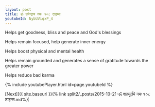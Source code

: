 ```yaml
---
layout: post
title: ॐ उपेन्द्राय नमः १०८ टाइम्स
youtubeId: NybUViqxP_4
---
```

 
 
Helps get goodness, bliss and peace and God's blessings
 
Helps remain focused, help generate inner energy 
 
Helps boost physical and mental health 
 
Helps remain grounded and generates a sense of gratitude towards the greater power 
 
Helps reduce bad karma
 
 
 
 


{% include youtubePlayer.html id=page.youtubeId %}
 
[Next]({{ site.baseurl }}{% link  split2/_posts/2015-10-21-ॐ शतमूर्तये नमः १०८ टाइम्स.md%})
 
